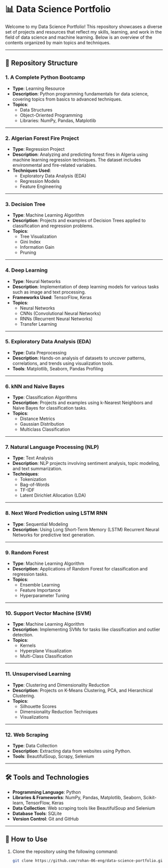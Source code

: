 # 📊 Data Science Portfolio

Welcome to my Data Science Portfolio! This repository showcases a diverse set of projects and resources that reflect my skills, learning, and work in the field of data science and machine learning. Below is an overview of the contents organized by main topics and techniques.

---

## 🌟 Repository Structure

### 1. **A Complete Python Bootcamp**
- **Type**: Learning Resource  
- **Description**: Python programming fundamentals for data science, covering topics from basics to advanced techniques.  
- **Topics**:  
  - Data Structures  
  - Object-Oriented Programming  
  - Libraries: NumPy, Pandas, Matplotlib  

---

### 2. **Algerian Forest Fire Project**
- **Type**: Regression Project  
- **Description**: Analyzing and predicting forest fires in Algeria using machine learning regression techniques. The dataset includes environmental and fire-related variables.  
- **Techniques Used**:  
  - Exploratory Data Analysis (EDA)  
  - Regression Models  
  - Feature Engineering  

---

### 3. **Decision Tree**
- **Type**: Machine Learning Algorithm  
- **Description**: Projects and examples of Decision Trees applied to classification and regression problems.  
- **Topics**:  
  - Tree Visualization  
  - Gini Index  
  - Information Gain  
  - Pruning  

---

### 4. **Deep Learning**
- **Type**: Neural Networks  
- **Description**: Implementation of deep learning models for various tasks such as image and text processing.  
- **Frameworks Used**: TensorFlow, Keras  
- **Topics**:  
  - Neural Networks  
  - CNNs (Convolutional Neural Networks)  
  - RNNs (Recurrent Neural Networks)  
  - Transfer Learning  

---

### 5. **Exploratory Data Analysis (EDA)**
- **Type**: Data Preprocessing  
- **Description**: Hands-on analysis of datasets to uncover patterns, correlations, and trends using visualization tools.  
- **Tools**: Matplotlib, Seaborn, Pandas Profiling  

---

### 6. **kNN and Naive Bayes**
- **Type**: Classification Algorithms  
- **Description**: Projects and examples using k-Nearest Neighbors and Naive Bayes for classification tasks.  
- **Topics**:  
  - Distance Metrics  
  - Gaussian Distribution  
  - Multiclass Classification  

---

### 7. **Natural Language Processing (NLP)**
- **Type**: Text Analysis  
- **Description**: NLP projects involving sentiment analysis, topic modeling, and text summarization.  
- **Techniques**:  
  - Tokenization  
  - Bag-of-Words  
  - TF-IDF  
  - Latent Dirichlet Allocation (LDA)  

---

### 8. **Next Word Prediction using LSTM RNN**
- **Type**: Sequential Modeling  
- **Description**: Using Long Short-Term Memory (LSTM) Recurrent Neural Networks for predictive text generation.  

---

### 9. **Random Forest**
- **Type**: Machine Learning Algorithm  
- **Description**: Applications of Random Forest for classification and regression tasks.  
- **Topics**:  
  - Ensemble Learning  
  - Feature Importance  
  - Hyperparameter Tuning  

---

### 10. **Support Vector Machine (SVM)**
- **Type**: Machine Learning Algorithm  
- **Description**: Implementing SVMs for tasks like classification and outlier detection.  
- **Topics**:  
  - Kernels  
  - Hyperplane Visualization  
  - Multi-Class Classification  

---

### 11. **Unsupervised Learning**
- **Type**: Clustering and Dimensionality Reduction  
- **Description**: Projects on K-Means Clustering, PCA, and Hierarchical Clustering.  
- **Topics**:  
  - Silhouette Scores  
  - Dimensionality Reduction Techniques  
  - Visualizations  

---

### 12. **Web Scraping**
- **Type**: Data Collection  
- **Description**: Extracting data from websites using Python.  
- **Tools**: BeautifulSoup, Scrapy, Selenium  

---

## 🛠️ Tools and Technologies
- **Programming Language**: Python  
- **Libraries & Frameworks**: NumPy, Pandas, Matplotlib, Seaborn, Scikit-learn, TensorFlow, Keras  
- **Data Collection**: Web scraping tools like BeautifulSoup and Selenium  
- **Database Tools**: SQLite  
- **Version Control**: Git and GitHub  

---

## 🚀 How to Use
1. Clone the repository using the following command:
   ```bash
   git clone https://github.com/rohan-06-eng/data-science-portfolio.git
